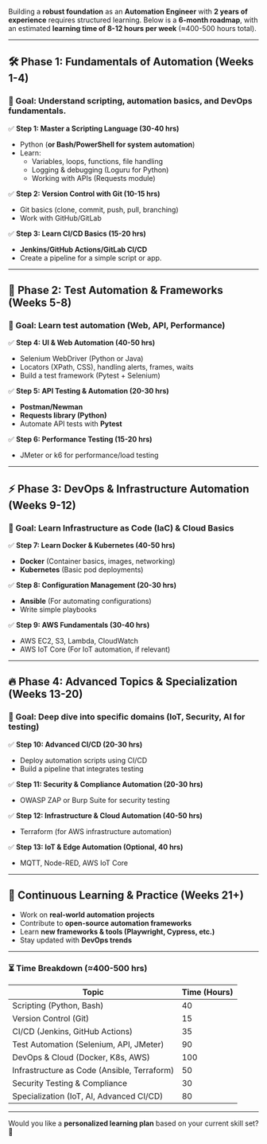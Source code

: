 Building a **robust foundation** as an **Automation Engineer** with **2 years of experience** requires structured learning. Below is a **6-month roadmap**, with an estimated **learning time of 8-12 hours per week** (≈400-500 hours total).  

---

## **🛠️ Phase 1: Fundamentals of Automation (Weeks 1-4)**
### 🎯 Goal: Understand scripting, automation basics, and DevOps fundamentals.

✅ **Step 1: Master a Scripting Language (30-40 hrs)**
- Python (**or Bash/PowerShell for system automation**)
- Learn:
  - Variables, loops, functions, file handling
  - Logging & debugging (Loguru for Python)
  - Working with APIs (Requests module)

✅ **Step 2: Version Control with Git (10-15 hrs)**
- Git basics (clone, commit, push, pull, branching)
- Work with GitHub/GitLab

✅ **Step 3: Learn CI/CD Basics (15-20 hrs)**
- **Jenkins/GitHub Actions/GitLab CI/CD**
- Create a pipeline for a simple script or app.

---

## **🚀 Phase 2: Test Automation & Frameworks (Weeks 5-8)**
### 🎯 Goal: Learn test automation (Web, API, Performance)  
✅ **Step 4: UI & Web Automation (40-50 hrs)**
- Selenium WebDriver (Python or Java)
- Locators (XPath, CSS), handling alerts, frames, waits
- Build a test framework (Pytest + Selenium)

✅ **Step 5: API Testing & Automation (20-30 hrs)**
- **Postman/Newman**
- **Requests library (Python)**
- Automate API tests with **Pytest**

✅ **Step 6: Performance Testing (15-20 hrs)**
- JMeter or k6 for performance/load testing

---

## **⚡ Phase 3: DevOps & Infrastructure Automation (Weeks 9-12)**
### 🎯 Goal: Learn Infrastructure as Code (IaC) & Cloud Basics  
✅ **Step 7: Learn Docker & Kubernetes (40-50 hrs)**
- **Docker** (Container basics, images, networking)
- **Kubernetes** (Basic pod deployments)

✅ **Step 8: Configuration Management (20-30 hrs)**
- **Ansible** (For automating configurations)
- Write simple playbooks

✅ **Step 9: AWS Fundamentals (30-40 hrs)**
- AWS EC2, S3, Lambda, CloudWatch
- AWS IoT Core (For IoT automation, if relevant)

---

## **🔥 Phase 4: Advanced Topics & Specialization (Weeks 13-20)**
### 🎯 Goal: Deep dive into specific domains (IoT, Security, AI for testing)  

✅ **Step 10: Advanced CI/CD (20-30 hrs)**
- Deploy automation scripts using CI/CD
- Build a pipeline that integrates testing

✅ **Step 11: Security & Compliance Automation (20-30 hrs)**
- OWASP ZAP or Burp Suite for security testing

✅ **Step 12: Infrastructure & Cloud Automation (40-50 hrs)**
- Terraform (for AWS infrastructure automation)

✅ **Step 13: IoT & Edge Automation (Optional, 40 hrs)**
- MQTT, Node-RED, AWS IoT Core

---

## **🔄 Continuous Learning & Practice (Weeks 21+)**
- Work on **real-world automation projects**
- Contribute to **open-source automation frameworks**
- Learn **new frameworks & tools (Playwright, Cypress, etc.)**
- Stay updated with **DevOps trends**

---

### **⏳ Time Breakdown (≈400-500 hrs)**
| Topic | Time (Hours) |
|--------|-------------|
| Scripting (Python, Bash) | 40 |
| Version Control (Git) | 15 |
| CI/CD (Jenkins, GitHub Actions) | 35 |
| Test Automation (Selenium, API, JMeter) | 90 |
| DevOps & Cloud (Docker, K8s, AWS) | 100 |
| Infrastructure as Code (Ansible, Terraform) | 50 |
| Security Testing & Compliance | 30 |
| Specialization (IoT, AI, Advanced CI/CD) | 80 |

---

Would you like a **personalized learning plan** based on your current skill set? 🚀
